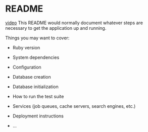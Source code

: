 # README
[video](https://www.loom.com/share/36325bb7b5914c0abdba357e8b9ea4d7)
This README would normally document whatever steps are necessary to get the
application up and running.

Things you may want to cover:

* Ruby version

* System dependencies

* Configuration

* Database creation

* Database initialization

* How to run the test suite

* Services (job queues, cache servers, search engines, etc.)

* Deployment instructions

* ...
